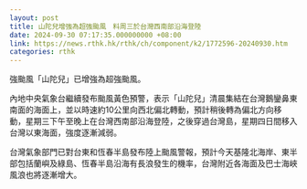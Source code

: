 ```yaml
---
layout: post
title: 山陀兒增強為超強颱風　料周三於台灣西南部沿海登陸
date: 2024-09-30 07:17:35.000000000 +08:00
link: https://news.rthk.hk/rthk/ch/component/k2/1772596-20240930.htm
categories: rthk
---
```


強颱風「山陀兒」已增強為超強颱風。

內地中央氣象台繼續發布颱風黃色預警，表示「山陀兒」清晨集結在台灣鵝鑾鼻東南面的海面上，並以時速約10公里向西北偏北轉動，預計稍後轉為偏北方向移動，星期三下午至晚上在台灣西南部沿海登陸，之後穿過台灣島，星期四日間移入台灣以東海面，強度逐漸減弱。

台灣氣象部門已對台東和恆春半島發布陸上颱風警報，預計今天基隆北海岸、東半部包括蘭嶼及綠島、恆春半島沿海有長浪發生的機率，台灣附近各海面及巴士海峽風浪也將逐漸增大。
